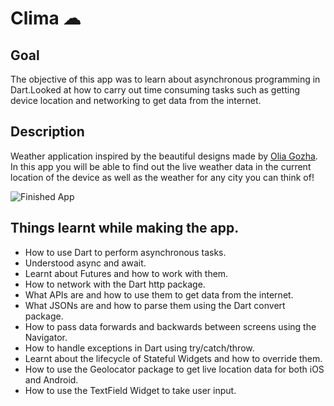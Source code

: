 
# Clima ☁

## Goal

The objective of this app was to learn about asynchronous programming in Dart.Looked at how to carry out time consuming tasks such as getting device location and networking to get data from the internet.


## Description

Weather application inspired by the beautiful designs made by [Olia Gozha](https://dribbble.com/shots/4663154-).
In this app you will be able to find out the live weather data in the current location of the device as well as the weather for any city you can think of!

![Finished App](https://github.com/rehanpochi/WeatherApp/clima-demo.gif)

## Things learnt while making the app.

- How to use Dart to perform asynchronous tasks.
- Understood async and await.
- Learnt about Futures and how to work with them.
- How to network with the Dart http package.
- What APIs are and how to use them to get data from the internet.
- What JSONs are and how to parse them using the Dart convert package.
- How to pass data forwards and backwards between screens using the Navigator.
- How to handle exceptions in Dart using try/catch/throw.
- Learnt about the lifecycle of Stateful Widgets and how to override them.
- How to use the Geolocator package to get live location data for both iOS and Android.
- How to use the TextField Widget to take user input.


